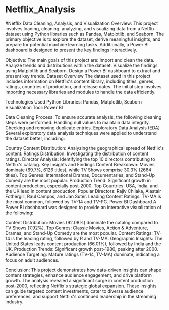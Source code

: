 # Netflix_Analysis
#Netflix Data Cleaning, Analysis, and Visualization
Overview:
This project involves loading, cleaning, analyzing, and visualizing data from a Netflix dataset using Python libraries such as Pandas, Matplotlib, and Seaborn. The primary objective is to explore the dataset, derive meaningful insights, and prepare for potential machine learning tasks. Additionally, a Power BI dashboard is designed to present the key findings interactively.

Objective:
The main goals of this project are:
Import and clean the data.
Analyze trends and distributions within the dataset.
Visualize the findings using Matplotlib and Seaborn.
Design a Power BI dashboard to extract and present key trends.
Dataset Overview
The dataset used in this project includes information on Netflix's content library, including titles, genres, ratings, countries of production, and release dates. The initial step involves importing necessary libraries and modules to handle the data efficiently.

Technologies Used
Python Libraries: Pandas, Matplotlib, Seaborn
Visualization Tool: Power BI

Data Cleaning Process:
To ensure accurate analysis, the following cleaning steps were performed:
Handling null values to maintain data integrity.
Checking and removing duplicate entries.
Exploratory Data Analysis (EDA)
Several exploratory data analysis techniques were applied to understand the dataset better, including:

Country Content Distribution: Analyzing the geographical spread of Netflix's content.
Ratings Distribution: Investigating the distribution of content ratings.
Director Analysis: Identifying the top 10 directors contributing to Netflix's catalog.
Key Insights and Findings
Content Breakdown: Movies dominate (69.7%, 6126 titles), while TV Shows comprise 30.3% (2664 titles).
Top Genres: International Dramas, Documentaries, and Stand-Up Comedy are the most popular.
Production Trend: Significant growth in content production, especially post-2000.
Top Countries: USA, India, and the UK lead in content production.
Popular Directors: Rajiv Chilaka, Alastair Fothergill, Raul Campos, and Jan Suter.
Leading Content Ratings: TV-MA is the most common, followed by TV-14 and TV-PG.
Power BI Dashboard
A Power BI dashboard was designed to provide an interactive visualization of the following:

Content Distribution: 
Movies (92.08%) dominate the catalog compared to TV Shows (7.92%).
Top Genres:
Classic Movies, Action & Adventure, Dramas, and Stand-Up Comedy are the most popular.
Content Ratings:
TV-14 is the leading rating, followed by R and TV-MA.
Geographic Insights:
The United States leads content production (66.01%), followed by India and the UK.
Production Trends:
Significant growth post-1980, peaking after 2000.
Audience Targeting:
Mature ratings (TV-14, TV-MA) dominate, indicating a focus on adult audiences.

Conclusion:
This project demonstrates how data-driven insights can shape content strategies, enhance audience engagement, and drive platform growth. The analysis revealed a significant surge in content production post-2000, reflecting Netflix's strategic global expansion. These insights can guide targeted content investments, cater to diverse audience preferences, and support Netflix's continued leadership in the streaming industry.

